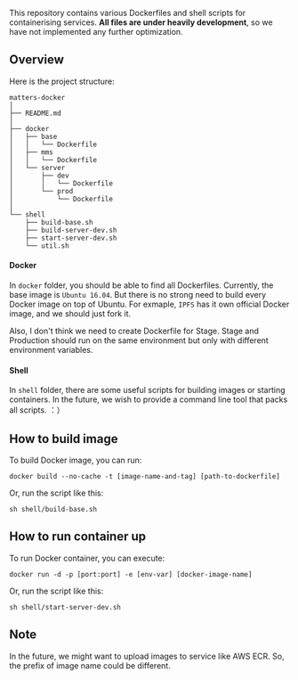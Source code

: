 This repository contains various Dockerfiles and shell scripts for containerising services. **All files are under heavily development**, so we have not implemented any further optimization.

## Overview ##

Here is the project structure:

```
matters-docker
│
├── README.md
│
├── docker
│   ├── base
│   │   └── Dockerfile
│   ├── mms
│   │   └── Dockerfile
│   └── server
│       ├── dev
│       │   └── Dockerfile
│       └── prod
│           └── Dockerfile
│
└── shell
    ├── build-base.sh
    ├── build-server-dev.sh
    ├── start-server-dev.sh
    └── util.sh

```

#### Docker ####
In `docker` folder, you should be able to find all Dockerfiles. Currently, the base image is `Ubuntu 16.04`. But there is no strong need to build every Docker image on top of Ubuntu. For exmaple, `IPFS` has it own official Docker image, and we should just fork it.

Also, I don't think we need to create Dockerfile for Stage. Stage and Production should run on the same environment but only with different environment variables.

#### Shell ####
In `shell` folder, there are some useful scripts for building images or starting containers. In the future, we wish to provide a command line tool that packs all scripts. ：）

## How to build image ##
To build Docker image, you can run:

```
docker build --no-cache -t [image-name-and-tag] [path-to-dockerfile]
```

Or, run the script like this:

```
sh shell/build-base.sh
```

## How to run container up ##
To run Docker container, you can execute:

```
docker run -d -p [port:port] -e [env-var] [docker-image-name]
```

Or, run the script like this:

```
sh shell/start-server-dev.sh
```

## Note ##
In the future, we might want to upload images to service like AWS ECR. So, the prefix of image name could be different.
